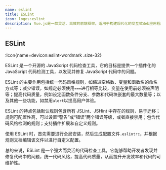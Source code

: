 ```yaml
---
name: eslint
title: ESLint
icon: logos:eslint
description: Vue.js是一款灵活、高效的前端框架，适用于构建现代化的交互式Web应用程序。其简洁的API设计和丰富的生态系统使得开发者能够快速构建功能丰富、响应迅速的Web应用
---
```


## ESLint

:Icon{name=devicon:eslint-wordmark .size-32}

ESLint 是一个开源的 JavaScript 代码检查工具，它的目标是提供一个插件化的 JavaScript 代码检测工具，以发现并修复 JavaScript 代码中的问题。

ESLint 的主要作用包括统一代码风格规则，如缩进空格数、变量和函数名的命名方式等；减少错误，如规定必须使用`===`进行相等比较，变量在使用前必须被声明等；提高代码质量，例如设定函数条件分支、参数和代码块嵌套的最大数量等；以及其他一些功能，如禁用`alert`以提高用户体验。

ESLint 的特点包括默认规则包含所有 JSLint、JSHint 中存在的规则，易于迁移；规则可配置性高，可以设置“警告”或“错误”两个错误等级，或者直接禁用；包含代码风格检测的规则；支持插件扩展和自定义规则。

使用 ESLint 时，首先需要进行全局安装，然后生成配置文件`.eslintrc`，并根据规则文档编辑该文件以进行自定义配置。

总的来说，ESLint 是一个强大而灵活的代码检查工具，它能够帮助开发者发现并修复代码中的问题，统一代码风格，提高代码质量，从而提升开发效率和代码的可维护性。
